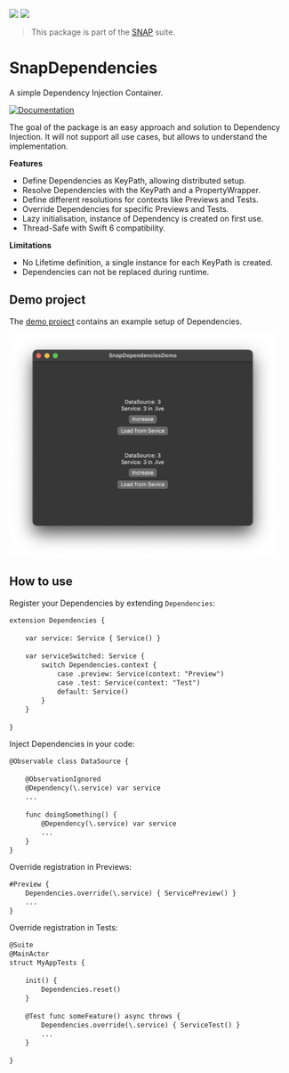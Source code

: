 <!-- Copy badges from SPI -->
[![](https://img.shields.io/endpoint?url=https%3A%2F%2Fswiftpackageindex.com%2Fapi%2Fpackages%2Fsimonnickel%2Fsnap-dependencies%2Fbadge%3Ftype%3Dplatforms)](https://swiftpackageindex.com/simonnickel/snap-dependencies)
[![](https://img.shields.io/endpoint?url=https%3A%2F%2Fswiftpackageindex.com%2Fapi%2Fpackages%2Fsimonnickel%2Fsnap-dependencies%2Fbadge%3Ftype%3Dswift-versions)](https://swiftpackageindex.com/simonnickel/snap-dependencies) 

> This package is part of the [SNAP](https://github.com/simonnickel/snap) suite.


# SnapDependencies

A simple Dependency Injection Container.

[![Documentation][documentation badge]][documentation] 

[documentation]: https://swiftpackageindex.com/simonnickel/snap-dependencies/main/documentation/snapdependencies
[documentation badge]: https://img.shields.io/badge/Documentation-DocC-blue

The goal of the package is an easy approach and solution to Dependency Injection. It will not support all use cases, but allows to understand the implementation. 

**Features**
* Define Dependencies as KeyPath, allowing distributed setup.
* Resolve Dependencies with the KeyPath and a PropertyWrapper.
* Define different resolutions for contexts like Previews and Tests.
* Override Dependencies for specific Previews and Tests.
* Lazy initialisation, instance of Dependency is created on first use.
* Thread-Safe with Swift 6 compatibility.

**Limitations**
* No Lifetime definition, a single instance for each KeyPath is created.
* Dependencies can not be replaced during runtime.


## Demo project

The [demo project](/PackageDemo) contains an example setup of Dependencies.

<img src="/screenshot.png" height="400">


## How to use

Register your Dependencies by extending `Dependencies`:
```
extension Dependencies {
	
	var service: Service { Service() }
	
	var serviceSwitched: Service {
		switch Dependencies.context {
			case .preview: Service(context: "Preview")
			case .test: Service(context: "Test")
			default: Service()
		}
	}
	
}
```

Inject Dependencies in your code:
```
@Observable class DataSource {

	@ObservationIgnored
	@Dependency(\.service) var service
	...
	
	func doingSomething() {
		@Dependency(\.service) var service
		...
	}
}
```

Override registration in Previews:
```
#Preview {
	Dependencies.override(\.service) { ServicePreview() }
	...
}
```

Override registration in Tests:
```
@Suite
@MainActor
struct MyAppTests {
	
	init() {
		Dependencies.reset()
	}
	
	@Test func someFeature() async throws {
		Dependencies.override(\.service) { ServiceTest() }
		...
	}
	
}
```
